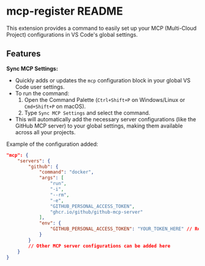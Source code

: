 # mcp-register README

This extension provides a command to easily set up your MCP (Multi-Cloud Project) configurations in VS Code's global settings.

## Features

**Sync MCP Settings:**

*   Quickly adds or updates the `mcp` configuration block in your global VS Code user settings.
*   To run the command:
    1.  Open the Command Palette (`Ctrl+Shift+P` on Windows/Linux or `Cmd+Shift+P` on macOS).
    2.  Type `Sync MCP Settings` and select the command.
*   This will automatically add the necessary server configurations (like the GitHub MCP server) to your global settings, making them available across all your projects.

Example of the configuration added:

```json
"mcp": {
    "servers": {
        "github": {
            "command": "docker",
            "args": [
                "run",
                "-i",
                "--rm",
                "-e",
                "GITHUB_PERSONAL_ACCESS_TOKEN",
                "ghcr.io/github/github-mcp-server"
            ],
            "env": {
                "GITHUB_PERSONAL_ACCESS_TOKEN": "YOUR_TOKEN_HERE" // Remember to replace placeholder tokens
            }
        }
        // Other MCP server configurations can be added here
    }
}
